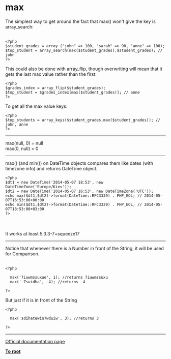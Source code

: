 # max



The simplest way to get around the fact that max() won&apos;t give the key is array_search:<br><br>

```
<?php
$student_grades = array ("john" => 100, "sarah" => 90, "anne" => 100);
$top_student = array_search(max($student_grades),$student_grades); // john
?>
```


This could also be done with array_flip, though overwriting will mean that it gets the last max value rather than the first:



```
<?php
$grades_index = array_flip($student_grades);
$top_student = $grades_index[max($student_grades)]; // anne
?>
```


To get all the max value keys:



```
<?php
$top_students = array_keys($student_grades,max($student_grades)); // john, anne
?>
```
  

---

max(null, 0) = null<br>max(0, null) = 0  

---

max() (and min()) on DateTime objects compares them like dates (with timezone info) and returns DateTime object.<br>

```
<?php 
$dt1 = new DateTime('2014-05-07 18:53', new DateTimeZone('Europe/Kiev'));
$dt2 = new DateTime('2014-05-07 16:53', new DateTimeZone('UTC'));
echo max($dt1,$dt2)->format(DateTime::RFC3339) . PHP_EOL; // 2014-05-07T16:53:00+00:00
echo min($dt1,$dt2)->format(DateTime::RFC3339) . PHP_EOL; // 2014-05-07T18:53:00+03:00
?>
```
<br><br>It works at least 5.3.3-7+squeeze17  

---

Notice that whenever there is a Number in front of the String, it will be used for Comparison.<br><br>

```
<?php

  max('7iuwmssuxue', 1); //returns 7iuwmssuxu
  max('-7suidha', -4); //returns -4

?>
```


But just if it is in front of the String



```
<?php

  max('sdihatewin7wduiw', 3); //returns 3

?>
```
  

---

[Official documentation page](https://www.php.net/manual/en/function.max.php)

**[To root](/README.md)**